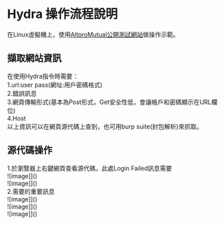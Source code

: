 # Hydra 操作流程說明
在Linux虛擬機上，使用[AltoroMutual公開測試網站](http://www.testfire.net/)做操作示範。   
## 擷取網站資訊
在使用Hydra指令時需要：  
1.url:user pass(網址:用戶密碼格式)   
2.錯誤訊息   
3.網頁傳輸形式(基本為Post形式，Get安全性低，會讓帳戶和密碼顯示在URL欄位)    
4.Host   
以上資訊可以在網頁源代碼上查到，也可用burp suite(封包解析)來抓取。  
## 源代碼操作
1.於瀏覽器上右鍵網頁查看源代碼，此處Login Failed訊息需要   
![image]]()      
![image]]()   
2.需要的重要訊息   
![image]]()   
![image]]()   
![image]]()   
